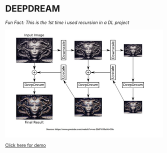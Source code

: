 # DEEPDREAM
*Fun Fact: This is the 1st time i used recursion in a DL project*

![alt text](https://github.com/wonderfulvamsi/DEEPDREAM/blob/master/dd.JPG)

[Click here for demo](https://www.youtube.com/watch?v=tQ4OwGDJgJE)


